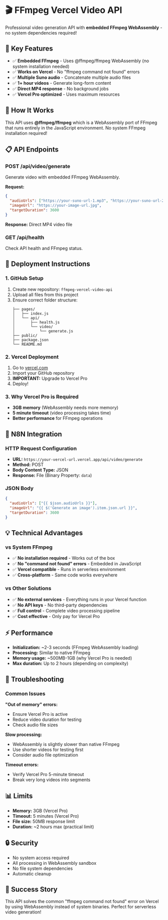 # 🎬 FFmpeg Vercel Video API

Professional video generation API with **embedded FFmpeg WebAssembly** - no system dependencies required!

## 🚀 Key Features

- ✅ **Embedded FFmpeg** - Uses @ffmpeg/ffmpeg WebAssembly (no system installation needed)
- ✅ **Works on Vercel** - No "ffmpeg command not found" errors
- ✅ **Multiple Suno audio** - Concatenate multiple audio files
- ✅ **1+ hour videos** - Generate long-form content
- ✅ **Direct MP4 response** - No background jobs
- ✅ **Vercel Pro optimized** - Uses maximum resources

## 🔧 How It Works

This API uses **@ffmpeg/ffmpeg** which is a WebAssembly port of FFmpeg that runs entirely in the JavaScript environment. No system FFmpeg installation required!

## 📋 API Endpoints

### POST /api/video/generate
Generate video with embedded FFmpeg WebAssembly.

**Request:**
```json
{
  "audioUrls": ["https://your-suno-url-1.mp3", "https://your-suno-url-2.mp3"],
  "imageUrl": "https://your-image-url.jpg",
  "targetDuration": 3600
}
```

**Response:** Direct MP4 video file

### GET /api/health
Check API health and FFmpeg status.

## 🚀 Deployment Instructions

### 1. GitHub Setup
1. Create new repository: `ffmpeg-vercel-video-api`
2. Upload all files from this project
3. Ensure correct folder structure:
   ```
   ├── pages/
   │   ├── index.js
   │   └── api/
   │       ├── health.js
   │       └── video/
   │           └── generate.js
   ├── public/
   ├── package.json
   └── README.md
   ```

### 2. Vercel Deployment
1. Go to [vercel.com](https://vercel.com)
2. Import your GitHub repository
3. **IMPORTANT:** Upgrade to Vercel Pro
4. Deploy!

### 3. Why Vercel Pro is Required
- **3GB memory** (WebAssembly needs more memory)
- **5 minute timeout** (video processing takes time)
- **Better performance** for FFmpeg operations

## 🎯 N8N Integration

### HTTP Request Configuration
- **URL:** `https://your-vercel-url.vercel.app/api/video/generate`
- **Method:** POST
- **Body Content Type:** JSON
- **Response:** File (Binary Property: `data`)

### JSON Body
```json
{
  "audioUrls": ["{{ $json.audioUrls }}"],
  "imageUrl": "{{ $('Generate an image').item.json.url }}",
  "targetDuration": 3600
}
```

## 💡 Technical Advantages

### vs System FFmpeg
- ✅ **No installation required** - Works out of the box
- ✅ **No "command not found" errors** - Embedded in JavaScript
- ✅ **Vercel compatible** - Runs in serverless environment
- ✅ **Cross-platform** - Same code works everywhere

### vs Other Solutions
- ✅ **No external services** - Everything runs in your Vercel function
- ✅ **No API keys** - No third-party dependencies
- ✅ **Full control** - Complete video processing pipeline
- ✅ **Cost effective** - Only pay for Vercel Pro

## ⚡ Performance

- **Initialization:** ~2-3 seconds (FFmpeg WebAssembly loading)
- **Processing:** Similar to native FFmpeg
- **Memory usage:** ~500MB-1GB (why Vercel Pro is needed)
- **Max duration:** Up to 2 hours (depending on complexity)

## 🐛 Troubleshooting

### Common Issues

**"Out of memory" errors:**
- Ensure Vercel Pro is active
- Reduce video duration for testing
- Check audio file sizes

**Slow processing:**
- WebAssembly is slightly slower than native FFmpeg
- Use shorter videos for testing first
- Consider audio file optimization

**Timeout errors:**
- Verify Vercel Pro 5-minute timeout
- Break very long videos into segments

## 📊 Limits

- **Memory:** 3GB (Vercel Pro)
- **Timeout:** 5 minutes (Vercel Pro)
- **File size:** 50MB response limit
- **Duration:** ~2 hours max (practical limit)

## 🔒 Security

- No system access required
- All processing in WebAssembly sandbox
- No file system dependencies
- Automatic cleanup

## 🎉 Success Story

This API solves the common "ffmpeg command not found" error on Vercel by using WebAssembly instead of system binaries. Perfect for serverless video generation!

